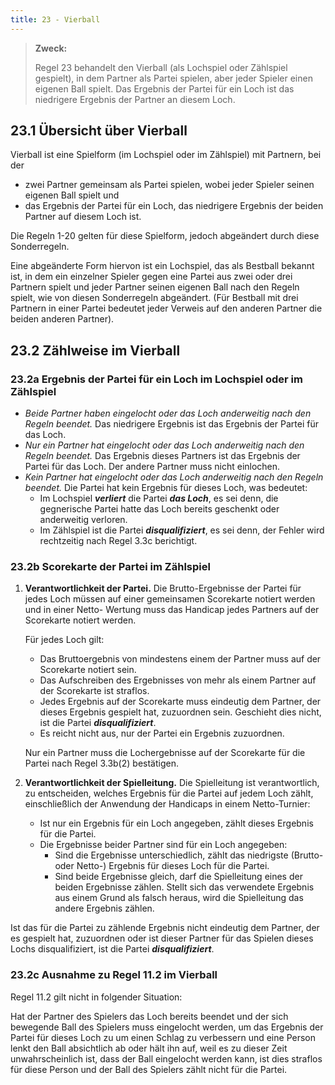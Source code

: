 ```yaml
---
title: 23 - Vierball
---
```


> **Zweck:**
>
> Regel 23 behandelt den Vierball (als Lochspiel oder Zählspiel gespielt), in dem Partner als Partei spielen, aber jeder Spieler einen eigenen Ball spielt. Das Ergebnis der Partei für ein Loch ist das niedrigere Ergebnis der Partner an diesem Loch.

## 23.1 Übersicht über Vierball

Vierball ist eine Spielform (im Lochspiel oder im Zählspiel) mit Partnern, bei der

- zwei Partner gemeinsam als Partei spielen, wobei jeder Spieler seinen eigenen Ball spielt und
- das Ergebnis der Partei für ein Loch, das niedrigere Ergebnis der beiden Partner auf diesem Loch ist.

Die Regeln 1-20 gelten für diese Spielform, jedoch abgeändert durch diese Sonderregeln.

Eine abgeänderte Form hiervon ist ein Lochspiel, das als Bestball bekannt ist, in dem ein einzelner Spieler gegen eine Partei aus zwei oder drei Partnern spielt und jeder Partner seinen eigenen Ball nach den Regeln spielt, wie von diesen Sonderregeln abgeändert. (Für Bestball mit drei Partnern in einer Partei bedeutet jeder Verweis auf den anderen Partner die beiden anderen Partner).

## 23.2 Zählweise im Vierball

### 23.2a Ergebnis der Partei für ein Loch im Lochspiel oder im Zählspiel

- _Beide Partner haben eingelocht oder das Loch anderweitig nach den Regeln beendet._ Das niedrigere Ergebnis ist das Ergebnis der Partei für das Loch.
- _Nur ein Partner hat eingelocht oder das Loch anderweitig nach den Regeln
  beendet._ Das Ergebnis dieses Partners ist das Ergebnis der Partei für das Loch. Der andere Partner muss nicht einlochen.
- _Kein Partner hat eingelocht oder das Loch anderweitig nach den Regeln beendet._ Die Partei hat kein Ergebnis für dieses Loch, was bedeutet:
  - Im Lochspiel **_verliert_** die Partei **_das Loch_**, es sei denn, die gegnerische Partei hatte das Loch bereits geschenkt oder anderweitig verloren.
  - Im Zählspiel ist die Partei **_disqualifiziert_**, es sei denn, der Fehler wird rechtzeitig nach Regel 3.3c berichtigt.

### 23.2b Scorekarte der Partei im Zählspiel

1. **Verantwortlichkeit der Partei.** Die Brutto-Ergebnisse der Partei für jedes Loch müssen auf einer gemeinsamen Scorekarte notiert werden und in einer Netto- Wertung muss das Handicap jedes Partners auf der Scorekarte notiert werden.

   Für jedes Loch gilt:

   - Das Bruttoergebnis von mindestens einem der Partner muss auf der Scorekarte notiert sein.
   - Das Aufschreiben des Ergebnisses von mehr als einem Partner auf der Scorekarte ist straflos.
   - Jedes Ergebnis auf der Scorekarte muss eindeutig dem Partner, der dieses Ergebnis gespielt hat, zuzuordnen sein. Geschieht dies nicht, ist die Partei **_disqualifiziert_**.
   - Es reicht nicht aus, nur der Partei ein Ergebnis zuzuordnen.

   Nur ein Partner muss die Lochergebnisse auf der Scorekarte für die Partei nach Regel 3.3b(2) bestätigen.

2. **Verantwortlichkeit der Spielleitung.** Die Spielleitung ist verantwortlich, zu entscheiden, welches Ergebnis für die Partei auf jedem Loch zählt, einschließlich der Anwendung der Handicaps in einem Netto-Turnier:

   - Ist nur ein Ergebnis für ein Loch angegeben, zählt dieses Ergebnis für die Partei.
   - Die Ergebnisse beider Partner sind für ein Loch angegeben:
     - Sind die Ergebnisse unterschiedlich, zählt das niedrigste (Brutto- oder Netto-) Ergebnis für dieses Loch für die Partei.
     - Sind beide Ergebnisse gleich, darf die Spielleitung eines der beiden Ergebnisse zählen. Stellt sich das verwendete Ergebnis aus einem Grund als falsch heraus, wird die Spielleitung das andere Ergebnis zählen.

Ist das für die Partei zu zählende Ergebnis nicht eindeutig dem Partner, der es gespielt hat, zuzuordnen oder ist dieser Partner für das Spielen dieses Lochs disqualifiziert, ist die Partei **_disqualifiziert_**.

### 23.2c Ausnahme zu Regel 11.2 im Vierball

Regel 11.2 gilt nicht in folgender Situation:

Hat der Partner des Spielers das Loch bereits beendet und der sich bewegende Ball des Spielers muss eingelocht werden, um das Ergebnis der Partei für dieses Loch zu um einen Schlag zu verbessern und eine Person lenkt den Ball absichtlich ab oder hält ihn auf, weil es zu dieser Zeit unwahrscheinlich ist, dass der Ball eingelocht werden kann, ist dies straflos für diese Person und der Ball des Spielers zählt nicht für die Partei.
